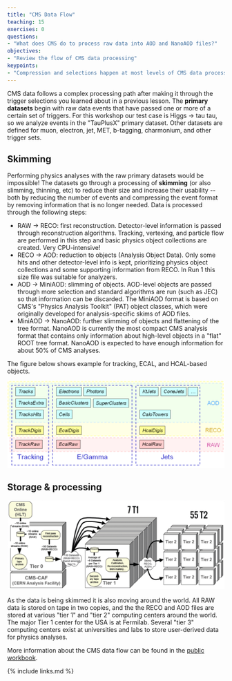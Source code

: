 ```yaml
---
title: "CMS Data Flow"
teaching: 15
exercises: 0
questions:
- "What does CMS do to process raw data into AOD and NanoAOD files?"
objectives:
- "Review the flow of CMS data processing"
keypoints:
- "Compression and selections happen at most levels of CMS data processing"
---
```


CMS data follows a complex processing path after making it through the trigger selections you learned about in a previous lesson.
The **primary datasets** begin with raw data events that have passed one or more of a certain set of triggers. For this workshop
our test case is Higgs -> tau tau, so we analyze events in the "TauPlusX" primary dataset. Other datasets are defined for muon, electron,
jet, MET, b-tagging, charmonium, and other trigger sets.

## Skimming

Performing physics analyses with the raw primary datasets would be impossible! The datasets go through a processing of **skimming** (or also
slimming, thinning, etc) to reduce their size and increase their usability -- both by reducing the number of events and compressing the event format by removing
information that is no longer needed. Data is processed through the following steps:

 * RAW -> RECO: first reconstruction. Detector-level information is passed through reconstruction algorithms. Tracking, vertexing, and particle flow are performed
 in this step and basic physics object collections are created. Very CPU-intensive!
 * RECO -> AOD: reduction to objects (Analysis Object Data). Only some hits and other detector-level info is kept, prioritizing physics object collections and some
 supporting information from RECO. In Run 1 this size file was suitable for analyzers. 
 * AOD -> MiniAOD: slimming of objects. AOD-level objects are passed through more selection and standard algorithms are run (such as JEC) so that information can be discarded.
 The MiniAOD format is based on CMS's "Physics Analysis Toolkit" (PAT) object classes, which were originally developed for analysis-specific skims of AOD files.
 * MiniAOD -> NanoAOD: further slimming of objects and flattening of the tree format. NanoAOD is currently the most compact CMS analysis format that contains
 only information about high-level objects in a "flat" ROOT tree format. NanoAOD is expected to have enough information for about 50% of CMS analyses. 

The figure below shows example for tracking, ECAL, and HCAL-based objects. 

![](assets/img/dataTiers.PNG)

## Storage & processing

![](assets/img/computers.PNG)

As the data is being skimmed it is also moving around the world. All RAW data is stored on tape in two
copies, and the the RECO and AOD files are stored at various "tier 1" and "tier 2" computing centers
around the world. The major Tier 1 center for the USA is at Fermilab. Several "tier 3" computing centers
exist at universities and labs to store user-derived data for physics analyses.

More information about the CMS data flow can be found in the [public workbook](https://twiki.cern.ch/twiki/bin/view/CMSPublic/WorkBookChapter2).



{% include links.md %}

